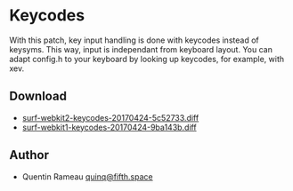 Keycodes
========
With this patch, key input handling is done with keycodes instead of keysyms.
This way, input is independant from keyboard layout.
You can adapt config.h to your keyboard by looking up keycodes, for example, with xev.

Download
--------
* [surf-webkit2-keycodes-20170424-5c52733.diff](surf-webkit2-keycodes-20170424-5c52733.diff)
* [surf-webkit1-keycodes-20170424-9ba143b.diff](surf-webkit1-keycodes-20170424-9ba143b.diff)

Author
------
* Quentin Rameau <quinq@fifth.space>
